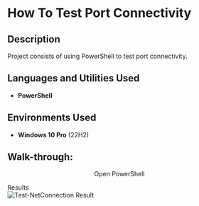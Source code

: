 <h1>How To Test Port Connectivity</h1>

<h2>Description</h2>
Project consists of using PowerShell to test port connectivity.<br />


<h2>Languages and Utilities Used</h2>

- <b>PowerShell</b> 

<h2>Environments Used </h2>

- <b>Windows 10 Pro</b> (22H2)

<h2>Walk-through:</h2>

<p align="center">
Open PowerShell <br/>


Results<br/>
![Test-NetConnection Result](https://github.com/jasondasho/Test-NetConnection/assets/94137942/9d8d72f8-21f2-469c-9b72-aaec8dc66aaf)


</p>
